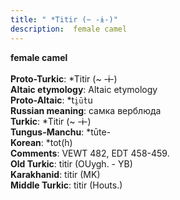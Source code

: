 ```yaml
---
title: " *Titir (~ -ɨ-)"
description:  female camel
---
```

<strong> female camel</strong><br><br>
<strong>Proto-Turkic</strong>:  *Titir (~ -ɨ-)<br>
<strong>Altaic etymology</strong>:  Altaic etymology<br>
<strong> Proto-Altaic</strong>:  *t`i̯ū̀t`u<br>
<strong>Russian meaning</strong>:  самка верблюда<br>
<strong>Turkic</strong>:  *Titir (~ -ɨ-)<br>
<strong>Tungus-Manchu</strong>:  *tūte-<br>
<strong>Korean</strong>:  *tot(h)<br>
<strong>Comments</strong>:  VEWT 482, EDT 458-459.<br>
<strong>Old Turkic</strong>:  titir (OUygh. - YB)<br>
<strong>Karakhanid</strong>:  titir (MK)<br>
<strong>Middle Turkic</strong>:  titir (Houts.)<br>


